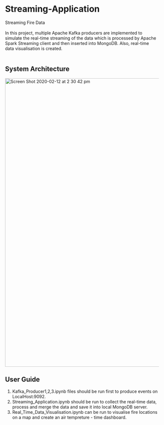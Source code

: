 # Streaming-Application 
Streaming Fire Data
<br></br>
In this project, multiple Apache Kafka producers are implemented to simulate the real-time streaming of the data which is processed by Apache Spark Streaming client and then inserted into MongoDB. Also, real-time data visualisation is created.
<br></br>

## System Architecture
<img width="945" alt="Screen Shot 2020-02-12 at 2 30 42 pm" src="https://user-images.githubusercontent.com/40382496/74300715-c5feb200-4da4-11ea-8df4-d7d8ec99a4a8.png">



## User Guide
1. Kafka_Producer1,2,3.ipynb files should be run first to produce events on LocalHost:9092.
2. Streaming_Application.ipynb should be run to collect the real-time data, process and merge the data and save it into local MongoDB server.
3. Real_Time_Data_Visualisation.ipynb can be run to visualise fire locations on a map and create an air tempreture - time dashboard.

